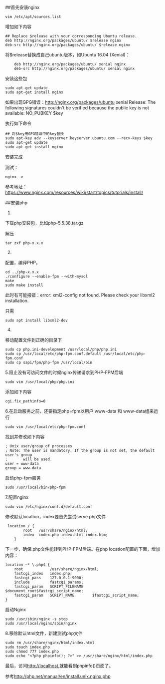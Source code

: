 ##首先安装nginx
```
vim /etc/apt/sources.list
```

增加如下内容

```
## Replace $release with your corresponding Ubuntu release.
deb http://nginx.org/packages/ubuntu/ $release nginx
deb-src http://nginx.org/packages/ubuntu/ $release nginx
```

将$release替换成自己ubuntu版本，如Ubuntu 16.04 (Xenial)：

```
	deb http://nginx.org/packages/ubuntu/ xenial nginx
	deb-src http://nginx.org/packages/ubuntu/ xenial nginx
```

安装这些包

```
sudo apt-get update
sudo apt-get install nginx
```

如果出现GPG错误：http://nginx.org/packages/ubuntu xenial Release: The following signatures couldn't be verified because the public key is not available: NO_PUBKEY $key

执行如下命令

```
## 将$key用GPG错误中的key替换
sudo apt-key adv --keyserver keyserver.ubuntu.com --recv-keys $key
sudo apt-get update
sudo apt-get install nginx
```

安装完成

测试：
```
nginx -v
```

参考地址：<https://www.nginx.com/resources/wiki/start/topics/tutorials/install/>

##安装php

1.

下载php安装包，比如php-5.5.38.tar.gz 

解压

```
tar zxf php-x.x.x
```

2.

配置，编译PHP。

```
cd ../php-x.x.x
./configure --enable-fpm --with-mysql
make
sudo make install
```

此时有可能报错：error: xml2-config not found. Please check your libxml2 installation.

只需

```
sudo apt install libxml2-dev
```


4.

移动配置文件到正确的目录下

```
sudo cp php.ini-development /usr/local/php/php.ini
sudo cp /usr/local/etc/php-fpm.conf.default /usr/local/etc/php-fpm.conf
sudo cp sapi/fpm/php-fpm /usr/local/bin
```


5.阻止没有可访问文件的时候nginx传递请求到PHP-FPM后端

```
sudo vim /usr/local/php/php.ini
```

添加如下内容

```
cgi.fix_pathinfo=0
```

6.在启动服务之前，还要指定php=fpm以用户 www-data 和 www-data组来运行

```
sudo vim /usr/local/etc/php-fpm.conf
```


找到并修改如下内容

```
; Unix user/group of processes
; Note: The user is mandatory. If the group is not set, the default user's group
;       will be used.
user = www-data
group = www-data
```

启动php-fpm服务

```
sudo /usr/local/bin/php-fpm
```

7.配置nginx

```
sudo vim /etc/nginx/conf.d/default.conf
```

修改默认location，index要首先尝试serve.php文件

```
 location / {
        root   /usr/share/nginx/html;
        index  index.php index.html index.htm;
    }
```

下一步，确保.php文件能转到PHP-FPM后端。在php location配置的下面，增加内容：

```
location ~* \.php$ {
    root            /usr/share/nginx/html;
    fastcgi_index   index.php;
    fastcgi_pass    127.0.0.1:9000;
    include         fastcgi_params;
    fastcgi_param   SCRIPT_FILENAME    $document_root$fastcgi_script_name;
    fastcgi_param   SCRIPT_NAME        $fastcgi_script_name;
}
```

启动Nginx

```
sudo /usr/sbin/nginx -s stop
sudo /usr/local/nginx/sbin/nginx
```

8.移除默认html文件，新建测试php文件

```
sudo rm /usr/share/nginx/html/index.html
sudo touch index.php
sudo chmod 777 index.php 
sudo echo "<?php phpinfo(); ?>" >> /usr/share/nginx/html/index.php
```


最后，访问<http://localhost>,就能看到phpinfo()页面了。

参考<http://php.net/manual/en/install.unix.nginx.php>

